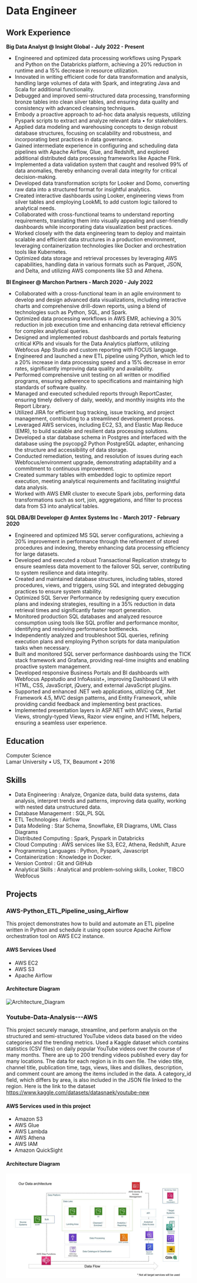 # Data Engineer

## Work Experience

**Big Data Analyst @ Insight Global - July 2022 - Present**
- Engineered and optimized data processing workflows using Pyspark and Python on the Databricks platform, achieving a 20% reduction in
runtime and a 15% decrease in resource utilization.
- Innovated in writing efficient code for data transformation and analysis, handling large volumes of data with Spark, and integrating Java and
Scala for additional functionality.
- Debugged and improved semi-structured data processing, transforming bronze tables into clean silver tables, and ensuring data quality and
consistency with advanced cleansing techniques.
- Embody a proactive approach to ad-hoc data analysis requests, utilizing Pyspark scripts to extract and analyze relevant data • for stakeholders.
- Applied data modeling and warehousing concepts to design robust database structures, focusing on scalability and robustness, and
incorporating best practices in data governance.
- Gained intermediate experience in configuring and scheduling data pipelines with Apache Airflow, Glue, and Redshift, and explored
additional distributed data processing frameworks like Apache Flink.
- Implemented a data validation system that caught and resolved 99% of data anomalies, thereby enhancing overall data integrity for critical
decision-making.
- Developed data transformation scripts for Looker and Domo, converting raw data into a structured format for insightful analytics.
- Created interactive dashboards using Looker, engineering views from silver tables and employing LookML to add custom logic tailored to
analytical needs.
- Collaborated with cross-functional teams to understand reporting requirements, translating them into visually appealing and user-friendly
dashboards while incorporating data visualization best practices.
- Worked closely with the data engineering team to deploy and maintain scalable and efficient data structures in a production environment,
leveraging containerization technologies like Docker and orchestration tools like Kubernetes.
- Optimized data storage and retrieval processes by leveraging AWS capabilities, handling data in various formats such as Parquet, JSON, and
Delta, and utilizing AWS components like S3 and Athena.

**BI Engineer @ Marchon Partners - March 2020 - July 2022**
- Collaborated with a cross-functional team in an agile environment to develop and design advanced data visualizations, including interactive
charts and comprehensive drill-down reports, using a blend of technologies such as Python, SQL, and Spark.
- Optimized data processing workflows in AWS EMR, achieving a 30% reduction in job execution time and enhancing data retrieval efficiency
for complex analytical queries.
- Designed and implemented robust dashboards and portals featuring critical KPIs and visuals for the Data Analytics platform, utilizing
Webfocus App Studio and custom reporting with FOCUS language.
- Engineered and launched a new ETL pipeline using Python, which led to a 20% increase in data processing speed and a 15% decrease in error
rates, significantly improving data quality and availability.
- Performed comprehensive unit testing on all written or modified programs, ensuring adherence to specifications and maintaining high
standards of software quality.
- Managed and executed scheduled reports through ReportCaster, ensuring timely delivery of daily, weekly, and monthly insights into the
Report Library.
- Utilized JIRA for efficient bug tracking, issue tracking, and project management, contributing to a streamlined development process.
- Leveraged AWS services, including EC2, S3, and Elastic Map Reduce (EMR), to build scalable and resilient data processing solutions.
- Developed a star database schema in Postgres and interfaced with the database using the psycopg2 Python PostgreSQL adapter, enhancing
the structure and accessibility of data storage.
- Conducted remediation, testing, and resolution of issues during each Webfocus/environment upgrade, demonstrating adaptability and a
commitment to continuous improvement.
- Created summary tables with embedded logic to optimize report execution, meeting analytical requirements and facilitating insightful data
analysis.
- Worked with AWS EMR cluster to execute Spark jobs, performing data transformations such as sort, join, aggregations, and filter to process
data from S3 into analytical tables.

**SQL DBA/BI Developer @ Amtex Systems Inc - March 2017 - February 2020**
- Engineered and optimized MS SQL server configurations, achieving a 20% improvement in performance through the refinement of stored
procedures and indexing, thereby enhancing data processing efficiency for large datasets.
- Developed and executed a robust Transactional Replication strategy to ensure seamless data movement to the failover SQL server,
contributing to system resilience and data integrity.
- Created and maintained database structures, including tables, stored procedures, views, and triggers, using SQL and integrated debugging
practices to ensure system stability.
- Optimized SQL Server Performance by redesigning query execution plans and indexing strategies, resulting in a 35% reduction in data
retrieval times and significantly faster report generation.
- Monitored production SQL databases and analyzed resource consumption using tools like SQL profiler and performance monitor, identifying
and resolving performance bottlenecks.
- Independently analyzed and troubleshoot SQL queries, refining execution plans and employing Python scripts for data manipulation tasks
when necessary.
- Built and monitored SQL server performance dashboards using the TICK stack framework and Grafana, providing real-time insights and
enabling proactive system management.
- Developed responsive Business Portals and BI dashboards with Webfocus Appstudio and InfoAssist+, improving Dashboard UI with HTML,
CSS, JavaScript, jQuery, and external JavaScript plugins.
- Supported and enhanced .NET web applications, utilizing C#, .Net Framework 4.5, MVC design patterns, and Entity Framework, while
providing candid feedback and implementing best practices.
- Implemented presentation layers in ASP.NET with MVC views, Partial Views, strongly-typed Views, Razor view engine, and HTML helpers,
ensuring a seamless user experience.

## Education
Computer Science <br/>
Lamar University • US, TX, Beaumont • 2016

## Skills

- Data Engineering : Analyze, Organize data, build data systems, data analysis, interpret trends and patterns, improving data quality, working
with nested data unstructured data.
- Database Management : SQL,PL SQL
- ETL Technologies : Airflow
- Data Modeling : Star Schema, Snowflake, ER Diagrams, UML Class Diagrams
- Distributed Computing : Spark, Pyspark in Databricks
- Cloud Computing : AWS services like S3, EC2, Athena, Redshift, Azure
- Programming Languages : Python, Pyspark, Javascript
- Containerization : Knowledge in Docker.
- Version Control : Git and GitHub
- Analytical Skills : Analytical and problem-solving skills, Looker, TIBCO Webfocus

## Projects

### AWS-Python_ETL_Pipeline_using_Airflow

This project demonstrates how to build and automate an ETL pipeline written in Python and schedule it using open source Apache Airflow orchestration tool on AWS EC2 instance.
#### AWS Services Used
- AWS EC2
- AWS S3
- Apache Airflow

#### Architecture Diagram

![Architecture_Diagram](https://github.com/srajeevan/AWS-Python_ETL_Pipeline_using_Airflow/assets/16627503/45e4047a-2d7b-4134-9b9f-d2ef31dba318)


### Youtube-Data-Analysis---AWS

This project securely manage, streamline, and perform analysis on the structured and semi-structured YouTube videos data based on the video categories and the trending metrics.
Used a Kaggle dataset which contains statistics (CSV files) on daily popular YouTube videos over the course of many months. There are up to 200 trending videos published every day for many locations. The data for each region is in its own file. The video title, channel title, publication time, tags, views, likes and dislikes, description, and comment count are among the items included in the data. A category_id field, which differs by area, is also included in the JSON file linked to the region.
Here is the link to the dataset
https://www.kaggle.com/datasets/datasnaek/youtube-new

#### AWS Services used in this project
- Amazon S3
- AWS Glue
- AWS Lambda
- AWS Athena
- AWS IAM
- Amazon QuickSight

#### Architecture Diagram

![Architecture Diagram](https://github.com/srajeevan/portfolio/blob/main/Assets/architecture_diagram.png)


